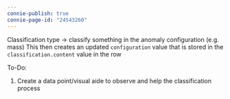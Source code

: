 ```yaml
---
connie-publish: true
connie-page-id: "24543260"
---
```


Classification type -> classify something in the anomaly configuration (e.g. mass)
This then creates an updated `configuration` value that is stored in the `classification.content` value in the row

To-Do:
1. Create a data point/visual aide to observe and help the classification process